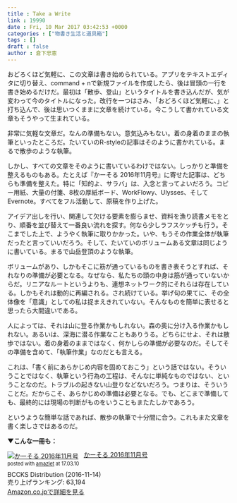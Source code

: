 ```yaml
---
title : Take a Write
link : 19990
date : Fri, 10 Mar 2017 03:42:53 +0000
categories : ["物書き生活と道具箱"]
tags : []
draft : false
author : 倉下忠憲
---
```


おどろくほど気軽に、この文章は書き始められている。アプリをテキストエディタに切り替え、command + nで新規ファイルを作成したら、後は冒頭の一行を書き始めるだけだ。最初は「散歩、登山」というタイトルを書き込んだが、気が変わって今のタイトルになった。改行を一つはさみ、「おどろくほど気軽に、」と打ち込んで、後は思いつくままに文章を続けている。今こうして書かれている文章もそうやって生まれている。

非常に気軽な文章だ。なんの準備もない。意気込みもない。着の身着のままの執筆といったところだ。たいていのR-styleの記事はそのように書かれている。まるで散歩のような執筆。

しかし、すべての文章をそのように書いているわけではない。しっかりと準備を整えるものもある。たとえば『かーそる 2016年11月号』に寄せた記事は、どちらも準備を整えた。特に「知的よ、サラバ」は、入念と言ってよいだろう。コピー用紙、大量の付箋、8枚の厚紙ボード、WorkFlowy、Ulysses、そしてEvernote。すべてをフル活動して、原稿を作り上げた。

アイデア出しを行い、関連して欠ける要素を膨らませ、資料を漁り読書メモをとり、順番を並び替えて一番良い流れを探す。何なら少しラフスケッチも行う。そこまでした上で、ようやく執筆に取りかかった。いや、もうその作業全体が執筆だったと言っていいだろう。そして、たいていのボリュームある文章は同じように書いている。まるで山岳登頂のような執筆。

ボリュームがあり、しかもそこに筋が通っているものを書き表そうとすれば、それなりの準備が必要となる。なぜなら、私たちの頭の中身は筋が通っていないからだ。リニアなルートというよりも、連想ネットワーク的にそれらは存在している。しかもそれは動的に再編される。され続けている。挙げ句の果てに、その全体像を「意識」としての私は捉まえきれていない。そんなものを簡単に表せると思ったら大間違いである。

人によっては、それは山に登る作業かもしれない。森の奥に分け入る作業かもしれない。あるいは、深海に潜る作業なこともありうる。どちらにせよ、それは散歩ではない。着の身着のままではなく、何かしらの準備が必要なのだ。そしてその準備を含めて、「執筆作業」なのだとも言える。

これは、「書く前にあらかじめ内容を固めておこう」という話ではない。そういうことではなく、執筆という行為の工程は、そんなに単純なものではない、ということなのだ。トラブルの起きない山登りなどないだろう。つまりは、そういうことだ。だからこそ、あらかじめの準備は必要となる。でも、どこまで準備しても、最終的には現場の判断がものをいうこともまたたしかであろう。

というような簡単な話であれば、散歩の執筆で十分間に合う。これもまた文章を書く楽しさではあるのだ。

<strong>▼こんな一冊も：</strong>

<div class="amazlet-box" style="margin-bottom:0px;"><div class="amazlet-image" style="float:left;margin:0px 12px 1px 0px;"><a href="http://www.amazon.co.jp/exec/obidos/ASIN/B01MYMT67Y/rashita1000-22/ref=nosim/" name="amazletlink" target="_blank"><img src="https://images-fe.ssl-images-amazon.com/images/I/41q6UQkwmxL._SL160_.jpg" alt="かーそる 2016年11月号" style="border: none;" /></a></div><div class="amazlet-info" style="line-height:120%; margin-bottom: 10px"><div class="amazlet-name" style="margin-bottom:10px;line-height:120%"><a href="http://www.amazon.co.jp/exec/obidos/ASIN/B01MYMT67Y/rashita1000-22/ref=nosim/" name="amazletlink" target="_blank">かーそる 2016年11月号</a><div class="amazlet-powered-date" style="font-size:80%;margin-top:5px;line-height:120%">posted with <a href="http://www.amazlet.com/" title="amazlet" target="_blank">amazlet</a> at 17.03.10</div></div><div class="amazlet-detail">BCCKS Distribution (2016-11-14)<br />売り上げランキング: 63,194<br /></div><div class="amazlet-sub-info" style="float: left;"><div class="amazlet-link" style="margin-top: 5px"><a href="http://www.amazon.co.jp/exec/obidos/ASIN/B01MYMT67Y/rashita1000-22/ref=nosim/" name="amazletlink" target="_blank">Amazon.co.jpで詳細を見る</a></div></div></div><div class="amazlet-footer" style="clear: left"></div></div>

